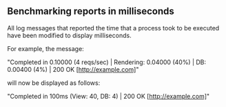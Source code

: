 ## Benchmarking reports in milliseconds

All log messages that reported the time that a process took to be executed have been modified to display milliseconds.

For example, the message:

"Completed in 0.10000 (4 reqs/sec) | Rendering: 0.04000 (40%) | DB: 0.00400 (4%) | 200 OK [http://example.com]"

will now be displayed as follows:

"Completed in 100ms (View: 40, DB: 4) | 200 OK [http://example.com]"
